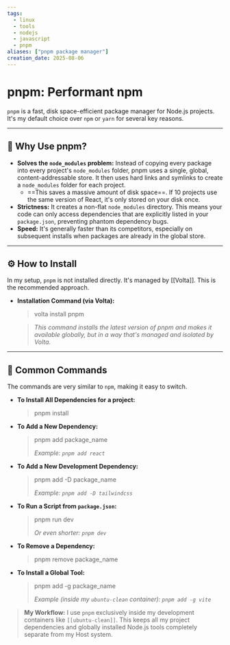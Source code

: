 ```yaml
---
tags:
  - linux
  - tools
  - nodejs
  - javascript
  - pnpm
aliases: ["pnpm package manager"]
creation_date: 2025-08-06
---
```


# pnpm: Performant npm

`pnpm` is a fast, disk space-efficient package manager for Node.js projects. It's my default choice over `npm` or `yarn` for several key reasons.

---
## 🤔 Why Use pnpm?

- **Solves the `node_modules` problem:** Instead of copying every package into every project's `node_modules` folder, pnpm uses a single, global, content-addressable store. It then uses hard links and symlinks to create a `node_modules` folder for each project.
  - ==This saves a massive amount of disk space==. If 10 projects use the same version of React, it's only stored on your disk once.
- **Strictness:** It creates a non-flat `node_modules` directory. This means your code can only access dependencies that are explicitly listed in your `package.json`, preventing phantom dependency bugs.
- **Speed:** It's generally faster than its competitors, especially on subsequent installs when packages are already in the global store.

---
## ⚙️ How to Install
In my setup, `pnpm` is not installed directly. It's managed by [[Volta]]. This is the recommended approach.

- **Installation Command (via Volta):**
  > volta install pnpm

  > *This command installs the latest version of pnpm and makes it available globally, but in a way that's managed and isolated by Volta.*

---
## 🚀 Common Commands

The commands are very similar to `npm`, making it easy to switch.

- **To Install All Dependencies for a project:**
  > pnpm install

- **To Add a New Dependency:**
  > pnpm add package_name
  >
  > *Example: `pnpm add react`*

- **To Add a New Development Dependency:**
  > pnpm add -D package_name
  >
  > *Example: `pnpm add -D tailwindcss`*

- **To Run a Script from `package.json`:**
  > pnpm run dev
  >
  > *Or even shorter: `pnpm dev`*

- **To Remove a Dependency:**
  > pnpm remove package_name

- **To Install a Global Tool:**
  > pnpm add -g package_name
  >
  > *Example (inside my `ubuntu-clean` container): `pnpm add -g vite`*

> **My Workflow:** I use `pnpm` exclusively inside my development containers like `[[ubuntu-clean]]`. This keeps all my project dependencies and globally installed Node.js tools completely separate from my Host system.